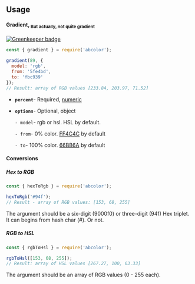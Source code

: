 ## Usage
#### Gradient, <sub>But actually, not quite gradient<sub>

[![Greenkeeper badge](https://badges.greenkeeper.io/blukai/abcolor.svg)](https://greenkeeper.io/)
```js
const { gradient } = require('abcolor');

gradient(89, {
  model: 'rgb',
  from: '5fe4bd',
  to: 'fbc939'
});
// Result: array of RGB values [233.84, 203.97, 71.52]
```
  - **`percent`**- Required, [numeric](https://github.com/blukai/abcolor/blob/master/src/utility/index.js#L1)
  - **`options`**- Optional, object
  
    `- model`- rgb or hsl. HSL by default.

    `- from`- 0% color. [FF4C4C](http://www.colorhexa.com/ff4c4c) by default

    `- to`- 100% color. [66BB6A](http://www.colorhexa.com/66bb6a) by default

#### Conversions
##### Hex to RGB
```js
const { hexToRgb } = require('abcolor');

hexToRgb('#94f');
// Result - array of RGB values: [153, 68, 255]
```
The argument should be a six-digit (9000f0) or three-digit (94f) Hex triplet. It can begins from hash char (#). Or not.

##### RGB to HSL
```js
const { rgbToHsl } = require('abcolor');

rgbToHsl([153, 68, 255]);
// Result: array of HSL values [267.27, 100, 63.33]
```
The argument should be an array of RGB values (0 - 255 each).
